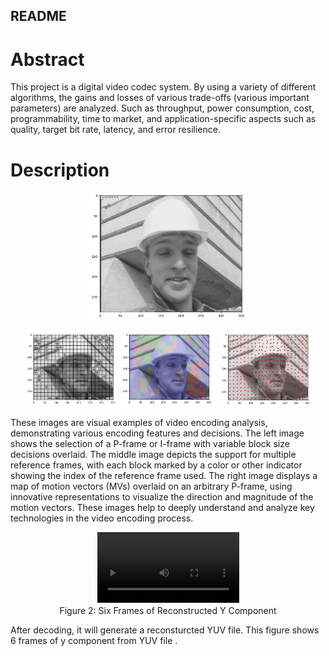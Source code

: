 ## README

# Abstract

This project is a digital video codec system. By using a variety of different algorithms, the gains and losses of various trade-offs (various important parameters) are analyzed. Such as throughput, power consumption, cost, programmability, time to market, and application-specific aspects such as quality, target bit rate, latency, and error resilience.

# Description
<p align="center">
<img src="original_picture.png" alt="Image 1" width="50%">
</p>
<p align="center">
  <img src="figure11.jpg" alt="Image 1" width="30%">
  <img src="figure12.jpg" alt="Image 2" width="30%">
  <img src="figure13.jpg" alt="Image 3" width="30%">
</p>

These images are visual examples of video encoding analysis, demonstrating various encoding features and decisions. The left image shows the selection of a P-frame or I-frame with variable block size decisions overlaid. The middle image depicts the support for multiple reference frames, with each block marked by a color or other indicator showing the index of the reference frame used. The right image displays a map of motion vectors (MVs) overlaid on an arbitrary P-frame, using innovative representations to visualize the direction and magnitude of the motion vectors. These images help to deeply understand and analyze key technologies in the video encoding process.

<div align="center">
  <video width="45%" controls>
    <source src="reconstructed_y_only_encoder.gif" type="video/mp4">
    Your browser does not support the video tag.
  </video>
  <figcaption>Figure 2: Six Frames of Reconstructed Y Component</figcaption>
</div>

After decoding, it will generate a reconsturcted YUV file.  This figure shows 6 frames of y component from YUV file .




